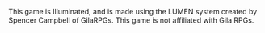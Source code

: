 This game is Illuminated, and is made using the LUMEN
system created by Spencer Campbell of GilaRPGs. This
game is not affiliated with Gila RPGs.

